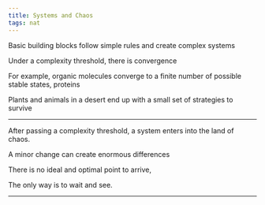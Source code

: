 ```yaml
---
title: Systems and Chaos 
tags: nat
---
```



Basic building blocks follow simple rules and create complex systems

Under a complexity threshold, there is convergence

For example, organic molecules converge to a finite number of possible stable states, proteins 

Plants and animals in a desert end up with a small set of strategies to survive

---

After passing a complexity threshold, a system enters into the land of chaos.   

A minor change can create enormous differences 

There is no ideal and optimal point to arrive,   

The only way is to wait and see.

--- 

